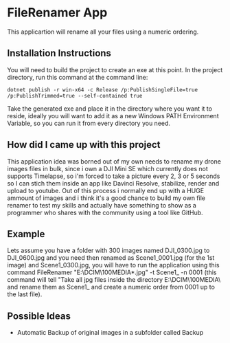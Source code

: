 # FileRenamer App
This applicartion will rename all your files using a numeric ordering.

## Installation Instructions
You will need to build the project to create an exe at this point. In the project directory, run this command at the command line:

    dotnet publish -r win-x64 -c Release /p:PublishSingleFile=true /p:PublishTrimmed=true --self-contained true
    
Take the generated exe and place it in the directory where you want it to reside, ideally you will want to add it as a new Windows PATH Environment Variable, so you can run it from every directory you need.

## How did I came up with this project
This application idea was borned out of my own needs to rename my drone images files in bulk, since i own a DJI Mini SE which currently does not supports Timelapse, so i'm forced to take a picture every 2, 3 or 5 seconds so I can stich them inside an app like Davinci Resolve, stabilize, render and upload to youtube. Out of this process i normally end up with a HUGE ammount of images and i think it's a good chance to build my own file renamer to test my skills and actually have something to show as a programmer who shares with the community using a tool like GitHub.

## Example
Lets assume you have a folder with 300 images named DJI_0300.jpg to DJI_0600.jpg and you need then renamed as Scene1_0001.jpg (for the 1st image) and Scene1_0300.jpg, you will have to run the application using this command FileRenamer "E:\DCIM\100MEDIA\*.jpg" -t Scene1_ -n 0001 (this command will tell "Take all jpg files inside the directory E:\DCIM\100MEDIA\ and rename them as Scene1_ and create a numeric order from 0001 up to the last file).

## Possible Ideas
 * Automatic Backup of original images in a subfolder called Backup

